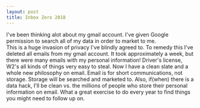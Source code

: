```yaml
---
layout: post
title: Inbox Zero 2018
---
```

I've been thinking alot about my gmail account.  I've given Google permission to search all of my data in order to market to me.  
This is a huge invasion of privacy I've blindly agreed to.  To remedy this I've deleted all emails from my gmail account.
It took approximately a week, but there were many emails with my personal information! Driver's license, W2's all kinds of things very easy
to steal.  Now I have a clean slate and a whole new philosophy on email.  Email is for short communications, not storage.  Storage will
be searched and marketed to.  Also, if(when) there is a data hack, I'll be clean vs. the millions of people who store their personal
information on email.  What a great exercise to do every year to find things you might need to follow up on.
